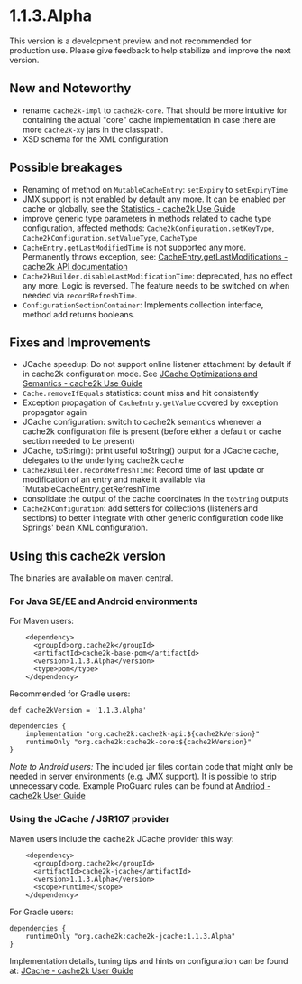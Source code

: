 # 1.1.3.Alpha

This version is a development preview and not recommended for production use. Please give feedback to help
stabilize and improve the next version.

## New and Noteworthy

- rename `cache2k-impl` to `cache2k-core`. That should be more intuitive for containing the 
  actual "core" cache implementation in case there are more `cache2k-xy` jars in the classpath. 
- XSD schema for the XML configuration  
  
## Possible breakages

- Renaming of method on `MutableCacheEntry`: `setExpiry` to `setExpiryTime`
- JMX support is not enabled by default any more. It can be enabled per cache or globally, see the [Statistics - cache2k Use Guide](https://cache2k.org/docs/latest/user-guide.html#statistics)
- improve generic type parameters in methods related to cache type configuration, affected methods:
  `Cache2kConfiguration.setKeyType`, `Cache2kConfiguration.setValueType`, `CacheType`
- `CacheEntry.getLastModifiedTime` is not supported any more. Permanently throws exception, see: [CacheEntry.getLastModifications - cache2k API documentation](https://cache2k.org/docs/latest/apidocs/cache2k-api/org/cache2k/CacheEntry.html#getLastModification--)  
- `Cache2kBuilder.disableLastModificationTime`: deprecated, has no effect any more. 
  Logic is reversed. The feature needs to be switched on when needed via `recordRefreshTime`.
- `ConfigurationSectionContainer`: Implements collection interface, method add returns booleans.    
  
## Fixes and Improvements

- JCache speedup: Do not support online listener attachment by default if in cache2k configuration mode. 
   See [JCache Optimizations and Semantics - cache2k Use Guide](https://cache2k.org/docs/latest/user-guide.html#jcache-optimizations)
- `Cache.removeIfEquals` statistics: count miss and hit consistently
- Exception propagation of `CacheEntry.getValue` covered by exception propagator again
- JCache configuration: switch to cache2k semantics whenever a cache2k configuration file is present 
  (before either a default or cache section needed to be present)
- JCache, toString(): print useful toString() output for a JCache cache, delegates to the underlying cache2k cache 
- `Cache2kBuilder.recordRefreshTime`: Record time of last update or modification of an entry and make it
  available via `MutableCacheEntry.getRefreshTime  
- consolidate the output of the cache coordinates in the `toString` outputs
- `Cache2kConfiguration`: add setters for collections (listeners and sections) to better integrate with other 
  generic configuration code like Springs' bean XML configuration. 
  
## Using this cache2k version

The binaries are available on maven central.

### For Java SE/EE and Android environments

For Maven users:

````
    <dependency>
      <groupId>org.cache2k</groupId>
      <artifactId>cache2k-base-pom</artifactId>
      <version>1.1.3.Alpha</version>
      <type>pom</type>
    </dependency>
````

Recommended for Gradle users:

````
def cache2kVersion = '1.1.3.Alpha'

dependencies {
    implementation "org.cache2k:cache2k-api:${cache2kVersion}"
    runtimeOnly "org.cache2k:cache2k-core:${cache2kVersion}"
}
````

_Note to Android users:_ The included jar files contain code that might only be needed in server environments (e.g. JMX support).
It is possible to strip unnecessary code. Example ProGuard rules can be found at [Andriod - cache2k User Guide](https://cache2k.org/docs/latest/user-guide.html#android)

### Using the JCache / JSR107 provider

Maven users include the cache2k JCache provider this way:

````
    <dependency>
      <groupId>org.cache2k</groupId>
      <artifactId>cache2k-jcache</artifactId>
      <version>1.1.3.Alpha</version>
      <scope>runtime</scope>
    </dependency>
````

For Gradle users:

````
dependencies {
    runtimeOnly "org.cache2k:cache2k-jcache:1.1.3.Alpha"
}
````

Implementation details, tuning tips and hints on configuration can be found at: [JCache - cache2k User Guide](https://cache2k.org/docs/latest/user-guide.html#jcache)